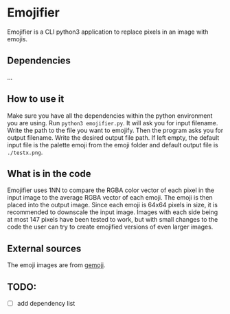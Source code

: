 # Emojifier

Emojifier is a CLI python3 application to replace pixels in an image with emojis. 

## Dependencies

...

## How to use it

Make sure you have all the dependencies within the python environment you are using. Run ```python3 emojifier.py```. It will ask you for input filename. Write the path to the file you want to emojify. Then the program asks you for output filename. Write the desired output file path. If left empty, the default input file is the palette emoji from the emoji folder and default output file is ```./testx.png```.

## What is in the code

Emojifier uses 1NN to compare the RGBA color vector of each pixel in the input image to the average RGBA vector of each emoji. The emoji is then placed into the output image. Since each emoji is 64x64 pixels in size, it is recommended to downscale the input image. Images with each side being at most 147 pixels have been tested to work, but with small changes to the code the user can try to create emojified versions of even larger images. 

## External sources

The emoji images are from [gemoji](https://github.com/github/gemoji).

## TODO:

- [ ] add dependency list